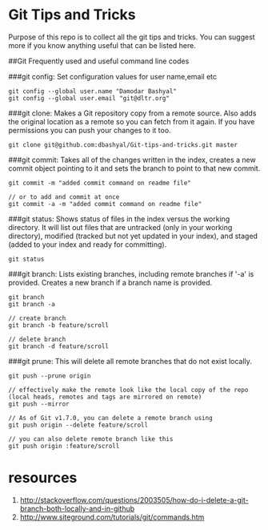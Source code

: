 Git Tips and Tricks
===================

Purpose of this repo is to collect all the git tips and tricks. You can suggest more if you know anything useful that can be listed here.

##Git Frequently used and useful command line codes

###git config: 
Set configuration values for user name,email etc
```
git config --global user.name "Damodar Bashyal"
git config --global user.email "git@dltr.org"
```

###git clone: 
Makes a Git repository copy from a remote source. Also adds the original location as a remote so you can fetch from it again. If you have permissions you can push your changes to it too.
```
git clone git@github.com:dbashyal/Git-tips-and-tricks.git master
```

###git commit:
Takes all of the changes written in the index, creates a new commit object pointing to it and sets the branch to point to that new commit.
```
git commit -m "added commit command on readme file"

// or to add and commit at once
git commit -a -m "added commit command on readme file"
```

###git status:
Shows status of files in the index versus the working directory. It will list out files that are untracked (only in your working directory), modified (tracked but not yet updated in your index), and staged (added to your index and ready for committing).
```
git status
```

###git branch:
Lists existing branches, including remote branches if '-a' is provided. Creates a new branch if a branch name is provided.
```
git branch
git branch -a

// create branch
git branch -b feature/scroll

// delete branch
git branch -d feature/scroll
```

###git prune:
This will delete all remote branches that do not exist locally.
```
git push --prune origin

// effectively make the remote look like the local copy of the repo (local heads, remotes and tags are mirrored on remote)
git push --mirror

// As of Git v1.7.0, you can delete a remote branch using
git push origin --delete feature/scroll

// you can also delete remote branch like this
git push origin :feature/scroll
```


# resources
1. http://stackoverflow.com/questions/2003505/how-do-i-delete-a-git-branch-both-locally-and-in-github
2. http://www.siteground.com/tutorials/git/commands.htm
